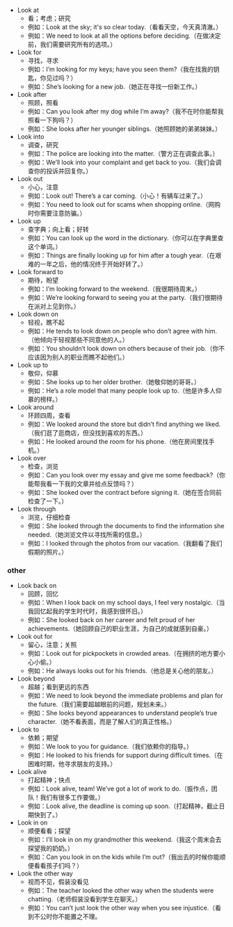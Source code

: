 - Look at
    * 看；考虑；研究
    * 例如：Look at the sky; it's so clear today.（看看天空，今天真清澈。）
    * 例如：We need to look at all the options before deciding.（在做决定前，我们需要研究所有的选项。）
- Look for
    * 寻找，寻求
    * 例如：I’m looking for my keys; have you seen them?（我在找我的钥匙，你见过吗？）
    * 例如：She’s looking for a new job.（她正在寻找一份新工作。）
- Look after
    * 照顾，照看
    * 例如：Can you look after my dog while I’m away?（我不在时你能帮我照看一下狗吗？）
    * 例如：She looks after her younger siblings.（她照顾她的弟弟妹妹。）
- Look into
    * 调查，研究
    * 例如：The police are looking into the matter.（警方正在调查此事。）
    * 例如：We’ll look into your complaint and get back to you.（我们会调查你的投诉并回复你。）
- Look out
    * 小心，注意
    * 例如：Look out! There’s a car coming.（小心！有辆车过来了。）
    * 例如：You need to look out for scams when shopping online.（网购时你需要注意防骗。）
- Look up
    * 查字典；向上看；好转
    * 例如：You can look up the word in the dictionary.（你可以在字典里查这个单词。）
    * 例如：Things are finally looking up for him after a tough year.（在艰难的一年之后，他的情况终于开始好转了。）
- Look forward to
    * 期待，盼望
    * 例如：I’m looking forward to the weekend.（我很期待周末。）
    * 例如：We’re looking forward to seeing you at the party.（我们很期待在派对上见到你。）
- Look down on
    * 轻视，瞧不起
    * 例如：He tends to look down on people who don’t agree with him.（他倾向于轻视那些不同意他的人。）
    * 例如：You shouldn’t look down on others because of their job.（你不应该因为别人的职业而瞧不起他们。）
- Look up to
    * 敬仰，仰慕
    * 例如：She looks up to her older brother.（她敬仰她的哥哥。）
    * 例如：He’s a role model that many people look up to.（他是许多人仰慕的榜样。）
- Look around
    * 环顾四周，查看
    * 例如：We looked around the store but didn’t find anything we liked.（我们逛了逛商店，但没找到喜欢的东西。）
    * 例如：He looked around the room for his phone.（他在房间里找手机。）
- Look over
    * 检查，浏览
    * 例如：Can you look over my essay and give me some feedback?（你能帮我看一下我的文章并给点反馈吗？）
    * 例如：She looked over the contract before signing it.（她在签合同前检查了一下。）
- Look through
    * 浏览，仔细检查
    * 例如：She looked through the documents to find the information she needed.（她浏览文件以寻找所需的信息。）
    * 例如：I looked through the photos from our vacation.（我翻看了我们假期的照片。）

### other

- Look back on
    * 回顾，回忆
    * 例如：When I look back on my school days, I feel very nostalgic.（当我回忆起我的学生时代时，我感到很怀旧。）
    * 例如：She looked back on her career and felt proud of her achievements.（她回顾自己的职业生涯，为自己的成就感到自豪。）
- Look out for
    * 留心，注意；关照
    * 例如：Look out for pickpockets in crowded areas.（在拥挤的地方要小心小偷。）
    * 例如：He always looks out for his friends.（他总是关心他的朋友。）
- Look beyond
    * 超越；看到更远的东西
    * 例如：We need to look beyond the immediate problems and plan for the future.（我们需要超越眼前的问题，规划未来。）
    * 例如：She looks beyond appearances to understand people’s true character.（她不看表面，而是了解人们的真正性格。）
- Look to
    * 依赖；期望
    * 例如：We look to you for guidance.（我们依赖你的指导。）
    * 例如：He looked to his friends for support during difficult times.（在困难时期，他寻求朋友的支持。）
- Look alive
    * 打起精神；快点
    * 例如：Look alive, team! We’ve got a lot of work to do.（振作点，团队！我们有很多工作要做。）
    * 例如：Look alive, the deadline is coming up soon.（打起精神，截止日期快到了。）
- Look in on
    * 顺便看看；探望
    * 例如：I’ll look in on my grandmother this weekend.（我这个周末会去探望我的奶奶。）
    * 例如：Can you look in on the kids while I’m out?（我出去的时候你能顺便看看孩子们吗？）
- Look the other way
    * 视而不见，假装没看见
    * 例如：The teacher looked the other way when the students were chatting.（老师假装没看到学生在聊天。）
    * 例如：You can’t just look the other way when you see injustice.（看到不公时你不能置之不理。
